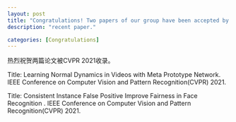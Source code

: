 ```yaml
---
layout: post
title: "Congratulations! Two papers of our group have been accepted by CVPR 21!"
description: "recent paper."

categories: [Congratulations]
---
```

热烈祝贺两篇论文被CVPR 2021收录。

Title: Learning Normal Dynamics in Videos with Meta Prototype Network. IEEE Conference on Computer Vision and Pattern Recognition(CVPR) 2021.

Title: Consistent Instance False Positive Improve Fairness in Face Recognition . IEEE Conference on Computer Vision and Pattern Recognition(CVPR) 2021.


